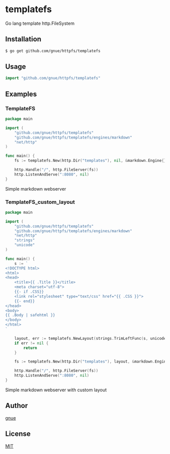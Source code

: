 # templatefs

Go lang template http.FileSystem

## Installation

```sh
$ go get github.com/gnue/httpfs/templatefs
```

## Usage

```go
import "github.com/gnue/httpfs/templatefs"
```

## Examples

### TemplateFS

```go
package main

import (
	"github.com/gnue/httpfs/templatefs"
	"github.com/gnue/httpfs/templatefs/engines/markdown"
	"net/http"
)

func main() {
	fs := templatefs.New(http.Dir("templates"), nil, &markdown.Engine{})

	http.Handle("/", http.FileServer(fs))
	http.ListenAndServe(":8080", nil)
}

```

Simple markdown webserver

### TemplateFS_custom_layout

```go
package main

import (
	"github.com/gnue/httpfs/templatefs"
	"github.com/gnue/httpfs/templatefs/engines/markdown"
	"net/http"
	"strings"
	"unicode"
)

func main() {
	s := `
<!DOCTYPE html>
<html>
<head>
	<title>{{ .Title }}</title>
	<meta charset="utf-8">
	{{- if .CSS}}
	<link rel="stylesheet" type="text/css" href="{{ .CSS }}">
	{{- end}}
</head>
<body>
{{ .Body | safehtml }}
</body>
</html>
`

	layout, err := templatefs.NewLayout(strings.TrimLeftFunc(s, unicode.IsSpace))
	if err != nil {
		return
	}

	fs := templatefs.New(http.Dir("templates"), layout, &markdown.Engine{})

	http.Handle("/", http.FileServer(fs))
	http.ListenAndServe(":8080", nil)
}

```

Simple markdown webserver with custom layout

## Author

[gnue](https://github.com/gnue)

## License

[MIT](LICENSE.txt)

